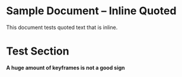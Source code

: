 Sample Document – Inline Quoted
===============================

This document tests quoted text that is inline.

# Test Section

**A huge amount of keyframes is not a good sign**